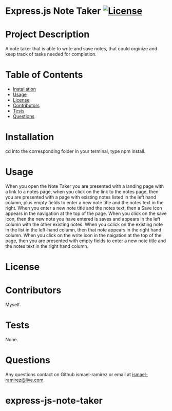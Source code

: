 # **Express.js Note Taker**                 [![License](https://img.shields.io/badge/License--blue.svg)](https://opensource.org/licenses/)
  # Project Description
  A note taker that is able to write and save notes, that could orginize and keep track of tasks needed for completion.
  # Table of Contents
  * [Installation](#installation)
  * [Usage](#usage)
  * [License](#license)
  * [Contributors](#contributors)
  * [Tests](#tests)
  * [Questions](#questions)
  
  # Installation
  cd into the corresponding folder in your terminal, type npm install.
  # Usage
  When you open the Note Taker you are presented with a landing page with a link to a notes page, when you click on the link to the notes page, then you are presented with a page with existing notes listed in the left hand column, plus empty fields to enter a new note title and the notes text in the right. When you enter a new note title and the notes text, then a Save icon appears in the navigation at the top of the page. When you click on the save icon, then the new note you have entered is saves and appears in the left column with the other existing notes. When you cclick on the existing note in the list in the left-hand column, then that note appears in the right hand column. When you click on the write icon in the naigation at the top of the page, then you are presented with empty fields to enter a new note title and the notes text in the right hand column.
  # License
  
  # Contributors
  Myself.
  # Tests
  None.
  # Questions
  Any questions contact on Github ismael-ramirez or email at ismael-ramirez@live.com.
# express-js-note-taker
